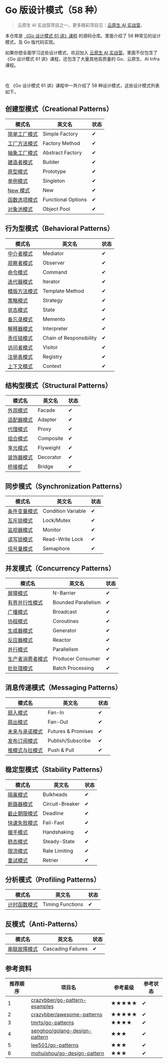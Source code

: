 # Go 版设计模式（58 种）

> 云原生 AI 实战营项目之一，更多精彩项目见：[云原生 AI 实战营](https://konglingfei.com/)。

本仓库是 [《Go 设计模式 61 讲》课程](https://konglingfei.com/cloudai/catalog/design-pattern.html) 的源码仓库。里面介绍了 58 种常见的设计模式，及 Go 版代码实现。

如果你想全面学习这些设计模式，欢迎加入 [云原生 AI 实战营](https://konglingfei.com)。里面不仅包含了 《Go 设计模式 61 讲》课程，还包含了大量其他高质量的 Go、云原生、AI Infra 课程。

<br/>

在 《Go 设计模式 61 讲》课程中一共介绍了 58 种设计模式，这些设计模式列表如下。

## 创建型模式（Creational Patterns）

| 模式名 | 英文名 | 状态 | 
| --- | --- | --- |
|[简单工厂模式](./creational/simplefactory)|Simple Factory|✔|
|[工厂方法模式](./creational/factorymethod)|Factory Method|✔|
|[抽象工厂模式](./creational/abstractfactory)|Abstract Factory|✔|
|[建造者模式](./creational/builder)|Builder|✔|
|[原型模式](./creational/prototype)|Prototype|✔|
|[单例模式](./creational/singleton)|Singleton|✔|
|[New 模式](./creational/new)|New|✔|
|[函数选项模式](./creational/functionaloption)|Functional Options|✔|
|[对象池模式](./creational/objectpool)|Object Pool|✔|

## 行为型模式（Behavioral Patterns）

| 模式名 | 英文名 | 状态 |
| --- | --- | --- |
|[中介者模式](./behavioral/mediator)|Mediator|✔|
|[观察者模式](./behavioral/observer)|Observer|✔|
|[命令模式](./behavioral/command)|Command|✔|
|[迭代器模式](./behavioral/iterator)|Iterator|✔|
|[模版方法模式](./behavioral/templatemethod)|Template Method|✔|
|[策略模式](./behavioral/strategy)|Strategy|✔|
|[状态模式](./behavioral/state)|State|✔|
|[备忘录模式](./behavioral/memento)|Memento|✔|
|[解释器模式](./behavioral/interpreter)|Interpreter|✔|
|[责任链模式](./behavioral/chainofresponsibility)|Chain of Responsibility|✔|
|[访问者模式](./behavioral/observer)|Visitor|✔|
|[注册表模式](./behavioral/registry)|Registry|✔|
|[上下文模式](./behavioral/context)|Context|✔|

## 结构型模式（Structural Patterns）

| 模式名 | 英文名 | 状态 |
| --- | --- | --- |
|[外观模式](./structural/facade)|Facade|✔|
|[适配器模式](./structural/adapter)|Adapter|✔|
|[代理模式](./structural/proxy)|Proxy|✔|
|[组合模式](./structural/composite)|Composite|✔|
|[享元模式](./structural/flyweight)|Flyweight|✔|
|[装饰器模式](./structural/decorator)|Decorator|✔|
|[桥接模式](./structural/adapter)|Bridge|✔|

## 同步模式（Synchronization Patterns）

| 模式名 | 英文名 | 状态 |
| --- | --- | --- |
|[条件变量模式](./synchronization/condition)|Condition Variable|✔|
|[互斥锁模式](./synchronization/lockmutex)|Lock/Mutex|✔|
|[监视器模式](./synchronization/monitor)|Monitor|✔|
|[读写锁模式](./synchronization/readwritelock)|Read-Write Lock|✔|
|[信号量模式](./synchronization/semaphore)|Semaphore|✔|

## 并发模式（Concurrency Patterns）

| 模式名 | 英文名 | 状态 |
| --- | --- | --- |
|[屏障模式](./concurrency/barrier)|N-Barrier|✔|
|[有界并行性模式](./concurrency/boundedparallelism)|Bounded Parallelism|✔|
|[广播模式](./concurrency/broadcast)|Broadcast|✔|
|[协程模式](./concurrency/coroutines)|Coroutines|✔|
|[生成器模式](./concurrency/generator)|Generator|✔|
|[反应器模式](./concurrency/reactor)|Reactor|✔|
|[并行模式](./concurrency/parallelism)|Parallelism|✔|
|[生产者消费者模式](./concurrency/producerconsumer)|Producer Consumer|✔|
|[批处理模式](./concurrency/batcher)|Batch Processing|✔|

## 消息传递模式（Messaging Patterns）

| 模式名 | 英文名 | 状态 |
| --- | --- | --- |
|[扇入模式](./messaging/fanin)|Fan-In|✔|
|[扇出模式](./messaging/fanout)|Fan-Out|✔|
|[未来与承诺模式](./messaging/futurespromises)|Futures & Promises|✔|
|[发布订阅模式](./messaging/pubsub)|Publish/Subscribe|✔|
|[推模式与拉模式](./messaging/pushpull)|Push & Pull|✔|

## 稳定型模式（Stability Patterns）

| 模式名 | 英文名 | 状态 |
| --- | --- | --- |
|[隔离模式](./stability/bulkhead)|Bulkheads|✔|
|[断路器模式](./stability/circuit)|Circuit-Breaker|✔|
|[截止期限模式](./stability/deadline)|Deadline|✔|
|[快速失败模式](./stability/failfast)|Fail-Fast|✔|
|[握手模式](./stability/handshaking)|Handshaking|✔|
|[稳态模式](./stability/steadystate)|Steady-State|✔|
|[限流模式](./stability/ratelimiting)|Rate Limiting|✔|
|[重试模式](./stability/retrier)|Retrier|✔|

## 分析模式（Profiling Patterns）

| 模式名 | 英文名 | 状态 |
| --- | --- | --- |
|[计时函数模式](./profiling/timing)|Timing Functions|✔|

## 反模式（Anti-Patterns）

| 模式名 | 英文名 | 状态 |
| --- | --- | --- |
|[串联故障模式](./anti/cascadingfailures)|Cascading Failures|✔|

## 参考资料

| 推荐顺序| 项目名 | 参考星级 | 参考状态 |
| --- | --- | --- | --- |
| 1 | [crazybber/go-pattern-examples](https://github.com/crazybber/go-pattern-examples) | ★★★★★ |✔|
| 2 | [crazybber/awesome-patterns](https://github.com/crazybber/awesome-patterns) | ★★★★★ |✔|
| 3 | [tmrts/go-patterns](https://github.com/tmrts/go-patterns) | ★★★★ |✔|
| 4 | [senghoo/golang-design-pattern](https://github.com/senghoo/golang-design-pattern) | ★★★ |✔|
| 5 | [lee501/go-patterns](https://github.com/lee501/go-patterns) | ★★★ |✔|
| 6 | [mohuishou/go-design-pattern](https://github.com/mohuishou/go-design-pattern) | ★★★ |✔|
